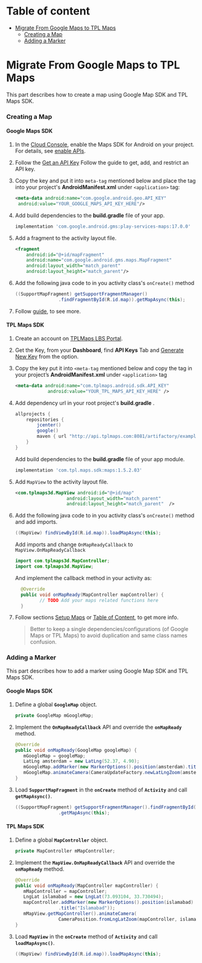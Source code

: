 # Table of content
- [Migrate From Google Maps to TPL Maps](#migrate-from-google-maps-to-tpl-maps)
    + [Creating a Map](#creating-a-map)
    + [Adding a Marker](#adding-a-marker)

# Migrate From Google Maps to TPL Maps

This part describes how to create a map using Google Map SDK and TPL Maps SDK.

### Creating a Map

#### Google Maps SDK

1. In the [Cloud Console](https://cloud.google.com/console/apis/library/maps-android-backend.googleapis.com), enable the Maps SDK for Android on your project. For details, see  [enable APIs](https://developers.google.com/maps/gmp-get-started#enable-api-sdk).

2. Follow the [Get an API Key](https://developers.google.com/maps/documentation/android-sdk/get-api-key)  Follow the guide to get, add, and restrict an API key.

3. Copy the key and put it into `meta-tag` mentioned below and place the tag into your project's **AndroidManifest.xml** under `<application>` tag:

   ```xml
   <meta-data android:name="com.google.android.geo.API_KEY"
   	android:value="YOUR_GOOGLE_MAPS_API_KEY_HERE"/>
   ```


4. Add build dependencies to the **build.gradle** file of your app.

   ```groovy
   implementation 'com.google.android.gms:play-services-maps:17.0.0'  
   ```

5. Add a fragment to the activity layout file.

   ```xml
   <fragment   
       android:id="@+id/mapFragment"   
       android:name="com.google.android.gms.maps.MapFragment"
       android:layout_width="match_parent"   
       android:layout_height="match_parent"/>  
   ```

6. Add the following java code to in you activity class's `onCreate()` method

   ```java
   ((SupportMapFragment) getSupportFragmentManager()
                   .findFragmentById(R.id.map)).getMapAsync(this);
   ```

7. Follow [guide](https://developers.google.com/maps/documentation/android-sdk/start), to see more.

#### TPL Maps SDK

1. Create an account on [TPLMaps LBS Portal](https://api.tplmaps.com/apiportal).

2. Get the Key, from your **Dashboard**, find **API Keys** Tab and [Generate New Key](https://api.tplmaps.com/apiportal/#/app/billing/api-key-management) from the option.

3. Copy the key put it into `<meta-tag` mentioned below and copy the tag in your project’s **AndroidManifest.xml** under `<application>` tag

   ```xml
   <meta-data android:name="com.tplmaps.android.sdk.API_KEY"
               android:value="YOUR_TPL_MAPS_API_KEY_HERE" /> 
   ```

4. Add dependency url in your root project's **build.gradle** .

   ```groovy
   allprojects {   
       repositories {    
           jcenter()
           google()
           maven { url "http://api.tplmaps.com:8081/artifactory/example-repo-local/" }   
       }
   }
   ```

   Add build dependencies to the **build.gradle** file of your app module.

   ```groovy
   implementation 'com.tpl.maps.sdk:maps:1.5.2.03'  
   ```

5. Add `MapView` to the activity layout file.

   ```xml
   <com.tplmaps3d.MapView android:id="@+id/map"
                      android:layout_width="match_parent"
                      android:layout_height="match_parent"  />  
   ```

6. Add the following java code to in you activity class's `onCreate()` method and add imports.

   ```java
   ((MapView) findViewById(R.id.map)).loadMapAsync(this);
   ```

   Add imports and change `OnMapReadyCallback` to `MapView.OnMapReadyCallback`

   ```java
   import com.tplmaps3d.MapController;
   import com.tplmaps3d.MapView;
   ```

   And implement the callback method in your activity as:

   ``` java
     @Override
     public void onMapReady(MapController mapController) {
    		// TODO Add your maps related functions here
     }
   ```

7. Follow sections [Setup Maps](#setup-maps) or [Table of Content](#table-of-content), to get more info.

   > Better to keep a single dependencies/configurations (of Google Maps or TPL Maps) to avoid duplication and same class names confusion.

### Adding a Marker

This part describes how to add a marker using Google Map SDK and TPL Maps SDK.

#### Google Maps SDK

1. Define a global **`GoogleMap`** object.

   ``` java
   private GoogleMap mGoogleMap;
   ```

2. Implement the **`OnMapReadyCallback`** API and override the **`onMapReady`** method.

   ``` java
   @Override  
   public void onMapReady(GoogleMap googleMap) {  
      mGoogleMap = googleMap;  
      LatLng amsterdam = new LatLng(52.37, 4.90);  
      mGoogleMap.addMarker(new MarkerOptions().position(amsterdam).title("Amsterdam"));
      mGoogleMap.animateCamera(CameraUpdateFactory.newLatLngZoom(amsterdam, 8));
   } 
   ```

3. Load **`SupportMapFragment`** in the **`onCreate`** method of **`Activity`** and call **`getMapAsync()`**.

   ``` java
   ((SupportMapFragment) getSupportFragmentManager().findFragmentById(R.id.map))
                   .getMapAsync(this);
   ```

#### TPL Maps SDK

1. Define a global **`MapController`** object.

   ``` java
   private MapController mMapController;
   ```

2. Implement the **`MapView.OnMapReadyCallback`** API and override the **`onMapReady`** method.

   ``` java
   @Override  
   public void onMapReady(MapController mapController) {  
      mMapController = mapController;  
      LngLat islamabad = new LngLat(73.093104, 33.730494);
      mapController.addMarker(new MarkerOptions().position(islamabad)
                   .title("Islamabad"));
      mMapView.getMapController().animateCamera(
                   CameraPosition.fromLngLatZoom(mapController, islamabad, 8), 0);
   } 
   ```

3. Load **`MapView`** in the **`onCreate`** method of **`Activity`** and call **`loadMapAsync()`**.

   ``` java
   ((MapView) findViewById(R.id.map)).loadMapAsync(this);
   ```